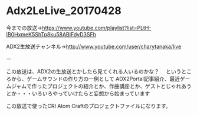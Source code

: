 # Adx2LeLive_20170428

今までの放送→https://www.youtube.com/playlist?list=PLtH-IB0HxmeK5ShTp8ku58ABIFdyD3SFh

ADX2生放送チャンネル→http://www.youtube.com/user/charytanaka/live

ー

この放送は、ADX2の生放送とかしたら見てくれる人いるのかな？　
というところから、ゲームサウンドの作り方の一例として
ADX2Portal記事紹介、最近ゲームジャムで作ったプロジェクトの紹介とか、作曲講座とか、ゲストとじゃれあうとか・・・いろいろやっていけたらと妄想から始まっています

この放送で使ったCRI Atom Craftのプロジェクトファイルになります。
